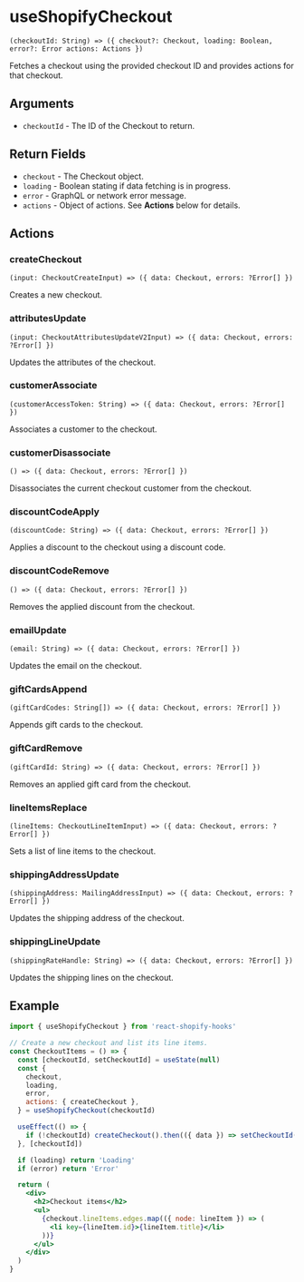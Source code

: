# useShopifyCheckout

```
(checkoutId: String) => ({ checkout?: Checkout, loading: Boolean, error?: Error actions: Actions })
```

Fetches a checkout using the provided checkout ID and provides actions for that
checkout.

## Arguments

- `checkoutId` - The ID of the Checkout to return.

## Return Fields

- `checkout` - The Checkout object.
- `loading` - Boolean stating if data fetching is in progress.
- `error` - GraphQL or network error message.
- `actions` - Object of actions. See **Actions** below for details.

## Actions

### createCheckout

```
(input: CheckoutCreateInput) => ({ data: Checkout, errors: ?Error[] })
```

Creates a new checkout.

### attributesUpdate

```
(input: CheckoutAttributesUpdateV2Input) => ({ data: Checkout, errors: ?Error[] })
```

Updates the attributes of the checkout.

### customerAssociate

```
(customerAccessToken: String) => ({ data: Checkout, errors: ?Error[] })
```

Associates a customer to the checkout.

### customerDisassociate

```
() => ({ data: Checkout, errors: ?Error[] })
```

Disassociates the current checkout customer from the checkout.

### discountCodeApply

```
(discountCode: String) => ({ data: Checkout, errors: ?Error[] })
```

Applies a discount to the checkout using a discount code.

### discountCodeRemove

```
() => ({ data: Checkout, errors: ?Error[] })
```

Removes the applied discount from the checkout.

### emailUpdate

```
(email: String) => ({ data: Checkout, errors: ?Error[] })
```

Updates the email on the checkout.

### giftCardsAppend

```
(giftCardCodes: String[]) => ({ data: Checkout, errors: ?Error[] })
```

Appends gift cards to the checkout.

### giftCardRemove

```
(giftCardId: String) => ({ data: Checkout, errors: ?Error[] })
```

Removes an applied gift card from the checkout.

### lineItemsReplace

```
(lineItems: CheckoutLineItemInput) => ({ data: Checkout, errors: ?Error[] })
```

Sets a list of line items to the checkout.

### shippingAddressUpdate

```
(shippingAddress: MailingAddressInput) => ({ data: Checkout, errors: ?Error[] })
```

Updates the shipping address of the checkout.

### shippingLineUpdate

```
(shippingRateHandle: String) => ({ data: Checkout, errors: ?Error[] })
```

Updates the shipping lines on the checkout.

## Example

```jsx
import { useShopifyCheckout } from 'react-shopify-hooks'

// Create a new checkout and list its line items.
const CheckoutItems = () => {
  const [checkoutId, setCheckoutId] = useState(null)
  const {
    checkout,
    loading,
    error,
    actions: { createCheckout },
  } = useShopifyCheckout(checkoutId)

  useEffect(() => {
    if (!checkoutId) createCheckout().then(({ data }) => setCheckoutId(data.id))
  }, [checkoutId])

  if (loading) return 'Loading'
  if (error) return 'Error'

  return (
    <div>
      <h2>Checkout items</h2>
      <ul>
        {checkout.lineItems.edges.map(({ node: lineItem }) => (
          <li key={lineItem.id}>{lineItem.title}</li>
        ))}
      </ul>
    </div>
  )
}
```
